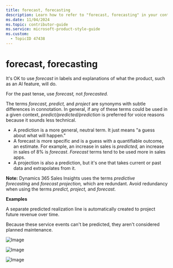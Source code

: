 ```yaml
---
title: forecast, forecasting
description: Learn how to refer to "forecast, forecasting" in your content.
ms.date: 11/04/2024
ms.topic: contributor-guide
ms.service: microsoft-product-style-guide
ms.custom:
  - TopicID 47438
---
```



# forecast, forecasting

It's OK to use *forecast* in labels and explanations of what the product, such as an AI feature, will do.

For the past tense, use *forecast,* not *forecasted.*

The terms *forecast, predict,* and *project* are synonyms with subtle differences in connotation. In general, if any of these terms could be used in a given context, *predict/predicted/prediction* is preferred for voice reasons because it sounds less technical.  

- A prediction is a more general, neutral term. It just means "a guess about what will happen."  
- A forecast is more specific and is a guess with a quantifiable outcome, an estimate. For example, an increase in sales is *predicted,* an increase in sales of 8% is *forecast*. *Forecast* terms tend to be used more in sales apps. 
- A projection is also a prediction, but it's one that takes current or past data and extrapolates from it.

**Note:** Dynamics 365 Sales Insights uses the terms *predictive forecasting* and *forecast projection,* which are redundant. Avoid redundancy when using the terms *predict, project,* and *forecast.*

**Examples**  

A separate predicted realization line is automatically created to project future revenue over time.

Because these service events can't be predicted, they aren't considered planned maintenance.

![Image](~/media/778401449.png)

![Image](~/media/707423156.png)

![Image](~/media/105595041.png)

